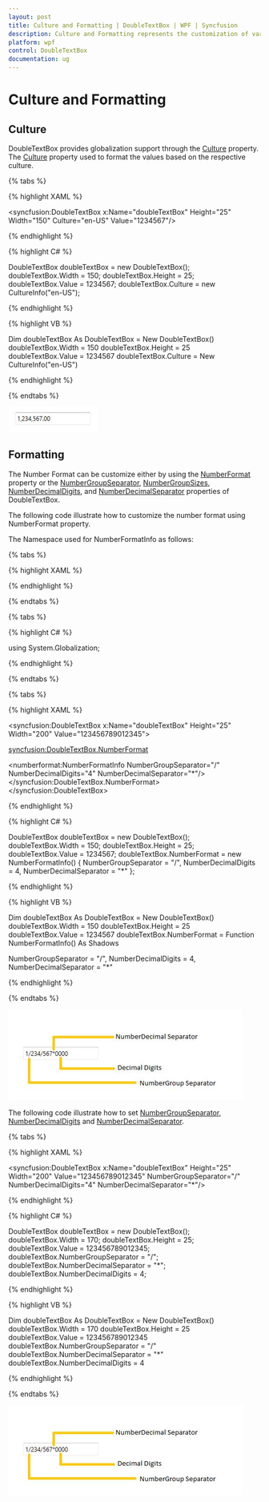 ```yaml
---
layout: post
title: Culture and Formatting | DoubleTextBox | WPF | Syncfusion
description: Culture and Formatting represents the customization of various Cultures and NumberFormats of the DoubleTextBox
platform: wpf
control: DoubleTextBox
documentation: ug
---
```


# Culture and Formatting

## Culture

DoubleTextBox provides globalization support through the [Culture](https://docs.microsoft.com/en-us/dotnet/api/system.globalization.cultureinfo.currentculture?view=netframework-4.7.2) property. The [Culture](https://docs.microsoft.com/en-us/dotnet/api/system.globalization.cultureinfo.currentculture?view=netframework-4.7.2) property used to format the values based on the respective culture.

{% tabs %}

{% highlight XAML %}

<syncfusion:DoubleTextBox x:Name="doubleTextBox" Height="25"
                         Width="150" Culture="en-US" Value="1234567"/>


{% endhighlight %}

{% highlight C# %}

DoubleTextBox doubleTextBox = new DoubleTextBox();
doubleTextBox.Width = 150;
doubleTextBox.Height = 25;
doubleTextBox.Value = 1234567;
doubleTextBox.Culture = new CultureInfo("en-US");

{% endhighlight %}

{% highlight VB %}

Dim doubleTextBox As DoubleTextBox =  New DoubleTextBox() 
doubleTextBox.Width = 150
doubleTextBox.Height = 25
doubleTextBox.Value = 1234567
doubleTextBox.Culture = New CultureInfo("en-US")

{% endhighlight %}

{% endtabs %}

![Double text box culture](Culture-and-Number-Formats-images/Culture-and-Number-Formats-img1.jpeg)

## Formatting

The Number Format can be customize either by using the [NumberFormat](https://help.syncfusion.com/cr/cref_files/wpf/Syncfusion.Shared.Wpf~Syncfusion.Windows.Shared.EditorBase~NumberFormat.html) property or the [NumberGroupSeparator](https://help.syncfusion.com/cr/cref_files/wpf/Syncfusion.Shared.Wpf~Syncfusion.Windows.Shared.DoubleTextBox~NumberGroupSeparator.html), [NumberGroupSizes](https://help.syncfusion.com/cr/cref_files/wpf/Syncfusion.Shared.Wpf~Syncfusion.Windows.Shared.DoubleTextBox~NumberGroupSizes.html), [NumberDecimalDigits](https://help.syncfusion.com/cr/cref_files/wpf/Syncfusion.Shared.Wpf~Syncfusion.Windows.Shared.DoubleTextBox~NumberDecimalDigits.html), and [NumberDecimalSeparator](https://help.syncfusion.com/cr/cref_files/wpf/Syncfusion.Shared.Wpf~Syncfusion.Windows.Shared.DoubleTextBox~NumberDecimalSeparator.html) properties of DoubleTextBox.

The following code illustrate how to customize the number format using NumberFormat property.

The Namespace used for NumberFormatInfo as follows:

{% tabs %}

{% highlight XAML %}

<Window x:Class="Application_New.MainWindow"
xmlns="http://schemas.microsoft.com/winfx/2006/xaml/presentation"
xmlns:x="http://schemas.microsoft.com/winfx/2006/xaml"
xmlns:numberformat="clr-namespace:System.Globalization;assembly=mscorlib"
xmlns:syncfusion="http://schemas.syncfusion.com/wpf"
Title="MainWindow" Height="350" Width="525">

{% endhighlight %}

{% endtabs %}

{% tabs %}

{% highlight C# %}

using System.Globalization;

{% endhighlight %}

{% endtabs %}

{% tabs %}

{% highlight XAML %}

<syncfusion:DoubleTextBox x:Name="doubleTextBox" Height="25"
                          Width="200" Value="123456789012345">

<syncfusion:DoubleTextBox.NumberFormat>

<numberformat:NumberFormatInfo NumberGroupSeparator="/"
              NumberDecimalDigits="4" NumberDecimalSeparator="*"/>
</syncfusion:DoubleTextBox.NumberFormat>
</syncfusion:DoubleTextBox>

{% endhighlight %}

{% highlight C# %}

DoubleTextBox doubleTextBox = new DoubleTextBox();
doubleTextBox.Width = 150;
doubleTextBox.Height = 25;
doubleTextBox.Value = 1234567;
doubleTextBox.NumberFormat = new NumberFormatInfo()
{
    NumberGroupSeparator = "/",
    NumberDecimalDigits = 4,
    NumberDecimalSeparator = "*"
};

{% endhighlight %}

{% highlight VB %}

Dim doubleTextBox As DoubleTextBox =  New DoubleTextBox() 
doubleTextBox.Width = 150
doubleTextBox.Height = 25
doubleTextBox.Value = 1234567
doubleTextBox.NumberFormat = Function NumberFormatInfo() As Shadows

NumberGroupSeparator = "/",
NumberDecimalDigits = 4,
NumberDecimalSeparator = "*"

{% endhighlight %}

{% endtabs %}

![Number format](Culture-and-Number-Formats-images/Culture-and-Number-Formats-img2.jpeg)


The following code illustrate how to set [NumberGroupSeparator](https://help.syncfusion.com/cr/cref_files/wpf/Syncfusion.Shared.Wpf~Syncfusion.Windows.Shared.DoubleTextBox~NumberGroupSeparator.html), [NumberDecimalDigits](https://help.syncfusion.com/cr/cref_files/wpf/Syncfusion.Shared.Wpf~Syncfusion.Windows.Shared.DoubleTextBox~NumberDecimalDigits.html) and [NumberDecimalSeparator](https://help.syncfusion.com/cr/cref_files/wpf/Syncfusion.Shared.Wpf~Syncfusion.Windows.Shared.DoubleTextBox~NumberDecimalSeparator.html).

{% tabs %}

{% highlight XAML %}

<syncfusion:DoubleTextBox x:Name="doubleTextBox" Height="25"
                          Width="200" Value="123456789012345"
                          NumberGroupSeparator="/" NumberDecimalDigits="4"
                          NumberDecimalSeparator="*"/>


{% endhighlight %}

{% highlight C# %}

DoubleTextBox doubleTextBox = new DoubleTextBox();
doubleTextBox.Width = 170;
doubleTextBox.Height = 25;
doubleTextBox.Value = 123456789012345;
doubleTextBox.NumberGroupSeparator = "/";
doubleTextBox.NumberDecimalSeparator = "*";
doubleTextBox.NumberDecimalDigits = 4;

{% endhighlight %}

{% highlight VB %}

Dim doubleTextBox As DoubleTextBox =  New DoubleTextBox() 
doubleTextBox.Width = 170
doubleTextBox.Height = 25
doubleTextBox.Value = 123456789012345
doubleTextBox.NumberGroupSeparator = "/"
doubleTextBox.NumberDecimalSeparator = "*"
doubleTextBox.NumberDecimalDigits = 4

{% endhighlight %}

{% endtabs %}

![Number format](Culture-and-Number-Formats-images/Culture-and-Number-Formats-img3.jpeg)
